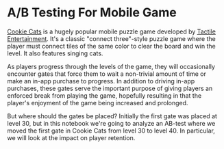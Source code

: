 ﻿# A/B Testing For Mobile Game

[Cookie Cats](https://www.facebook.com/cookiecatsgame) is a hugely popular mobile puzzle game developed by [Tactile Entertainment](http://tactile.dk). It's a classic "connect three"-style puzzle game where the player must connect tiles of the same color to clear the board and win the level. It also features singing cats.

As players progress through the levels of the game, they will occasionally encounter gates that force them to wait a non-trivial amount of time or make an in-app purchase to progress. In addition to driving in-app purchases, these gates serve the important purpose of giving players an enforced break from playing the game, hopefully resulting in that the player's enjoyment of the game being increased and prolonged.

But where should the gates be placed? Initially the first gate was placed at level 30, but in this notebook we're going to analyze an AB-test where we moved the first gate in Cookie Cats from level 30 to level 40. In particular, we will look at the impact on player retention.
